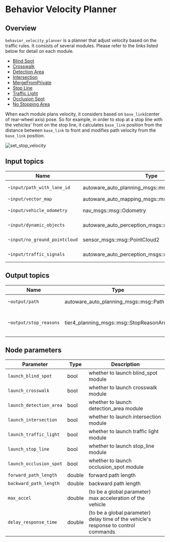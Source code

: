 # Behavior Velocity Planner

## Overview

`behavior_velocity_planner` is a planner that adjust velocity based on the traffic rules.
It consists of several modules. Please refer to the links listed below for detail on each module.

- [Blind Spot](blind-spot-design.md)
- [Crosswalk](crosswalk-design.md)
- [Detection Area](detection-area-design.md)
- [Intersection](intersection-design.md)
- [MergeFromPrivate](merge-from-private-design.md)
- [Stop Line](stop-line-design.md)
- [Traffic Light](traffic-light-design.md)
- [Occlusion Spot](occlusion-spot-design.md)
- [No Stopping Area](no-stopping-area-design.md)

When each module plans velocity, it considers based on `base_link`(center of rear-wheel axis) pose.
So for example, in order to stop at a stop line with the vehicles' front on the stop line, it calculates `base_link` position from the distance between `base_link` to front and modifies path velocity from the `base_link` position.

![set_stop_velocity](./docs/set_stop_velocity.drawio.svg)

## Input topics

| Name                          | Type                                                   | Description          |
| ----------------------------- | ------------------------------------------------------ | -------------------- |
| `~input/path_with_lane_id`    | autoware_auto_planning_msgs::msg::PathWithLaneId       | path with lane_id    |
| `~input/vector_map`           | autoware_auto_mapping_msgs::msg::HADMapBin             | vector map           |
| `~input/vehicle_odometry`     | nav_msgs::msg::Odometry                                | vehicle velocity     |
| `~input/dynamic_objects`      | autoware_auto_perception_msgs::msg::PredictedObjects   | dynamic objects      |
| `~input/no_ground_pointcloud` | sensor_msgs::msg::PointCloud2                          | obstacle pointcloud  |
| `~input/traffic_signals`      | autoware_auto_perception_msgs::msg::TrafficSignalArray | traffic light states |

## Output topics

| Name                   | Type                                      | Description                            |
| ---------------------- | ----------------------------------------- | -------------------------------------- |
| `~output/path`         | autoware_auto_planning_msgs::msg::Path    | path to be followed                    |
| `~output/stop_reasons` | tier4_planning_msgs::msg::StopReasonArray | reasons that cause the vehicle to stop |

## Node parameters

| Parameter               | Type   | Description                                                                         |
| ----------------------- | ------ | ----------------------------------------------------------------------------------- |
| `launch_blind_spot`     | bool   | whether to launch blind_spot module                                                 |
| `launch_crosswalk`      | bool   | whether to launch crosswalk module                                                  |
| `launch_detection_area` | bool   | whether to launch detection_area module                                             |
| `launch_intersection`   | bool   | whether to launch intersection module                                               |
| `launch_traffic_light`  | bool   | whether to launch traffic light module                                              |
| `launch_stop_line`      | bool   | whether to launch stop_line module                                                  |
| `launch_occlusion_spot` | bool   | whether to launch occlusion_spot module                                             |
| `forward_path_length`   | double | forward path length                                                                 |
| `backward_path_length`  | double | backward path length                                                                |
| `max_accel`             | double | (to be a global parameter) max acceleration of the vehicle                          |
| `delay_response_time`   | double | (to be a global parameter) delay time of the vehicle's response to control commands |
